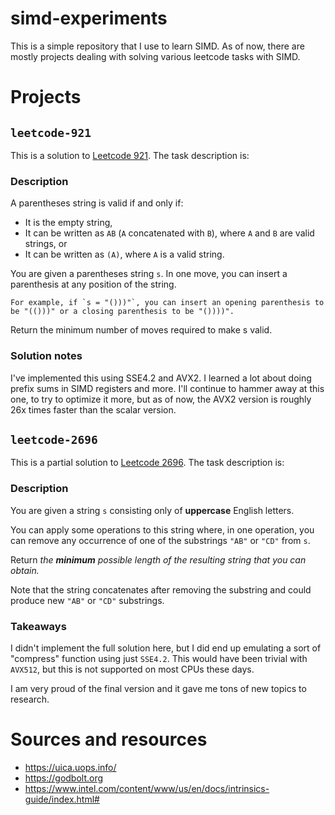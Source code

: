 # simd-experiments

This is a simple repository that I use to learn SIMD. As of now, there are
mostly projects dealing with solving various leetcode tasks with SIMD.

# Projects

## `leetcode-921`

This is a solution to [Leetcode 921](https://leetcode.com/problems/minimum-add-to-make-parentheses-valid/).
The task description is:

### Description

A parentheses string is valid if and only if:
- It is the empty string,
- It can be written as `AB` (`A` concatenated with `B`), where `A` and `B` are valid strings, or
- It can be written as `(A)`, where `A` is a valid string.

You are given a parentheses string `s`. In one move, you can insert a parenthesis at any position of the string.

    For example, if `s = "()))"`, you can insert an opening parenthesis to be "(()))" or a closing parenthesis to be "())))".

Return the minimum number of moves required to make s valid.

### Solution notes

I've implemented this using SSE4.2 and AVX2. I learned a lot about doing prefix sums in SIMD registers and more.
I'll continue to hammer away at this one, to try to optimize it more, but as of now, the AVX2 version is roughly
26x times faster than the scalar version.


## `leetcode-2696`

This is a partial solution to [Leetcode 2696](https://leetcode.com/problems/minimum-string-length-after-removing-substrings).
The task description is:

### Description

You are given a string `s` consisting only of **uppercase** English letters.

You can apply some operations to this string where, in one operation, you can remove any occurrence of one of the substrings `"AB"` or `"CD"` from `s`.

Return *the __minimum__ possible length of the resulting string that you can obtain.*

Note that the string concatenates after removing the substring and could produce new `"AB"` or `"CD"` substrings.


### Takeaways

I didn't implement the full solution here, but I did end up emulating a sort of "compress" function
using just `SSE4.2`. This would have been trivial with `AVX512`, but this is not supported on most
CPUs these days.

I am very proud of the final version and it gave me tons of new topics to research.


# Sources and resources

- https://uica.uops.info/
- https://godbolt.org
- https://www.intel.com/content/www/us/en/docs/intrinsics-guide/index.html#
